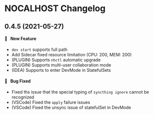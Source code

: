 # NOCALHOST Changelog

## 0.4.5 (2021-05-27)

#### :rocket:  &nbsp; New Feature

-  `dev start` supports full path
-  Add Sidecar fixed resource limitation (CPU: 200, MEM: 200)
-  (PLUGIN) Supports `nhctl` automatic upgrade
-  (PLUGIN) Supports multi-user collaboration mode
-  (IDEA) Supports to enter DevMode in StatefulSets 

#### :bug:  &nbsp; Bug Fixed

- Fixed ths issue that the special typing of `syncthing ignore` cannot be recognized
- (VSCode) Fixed the `apply` failure issues
- (VSCode) Fixed the unsync issue of statefulSet in DevMode 

